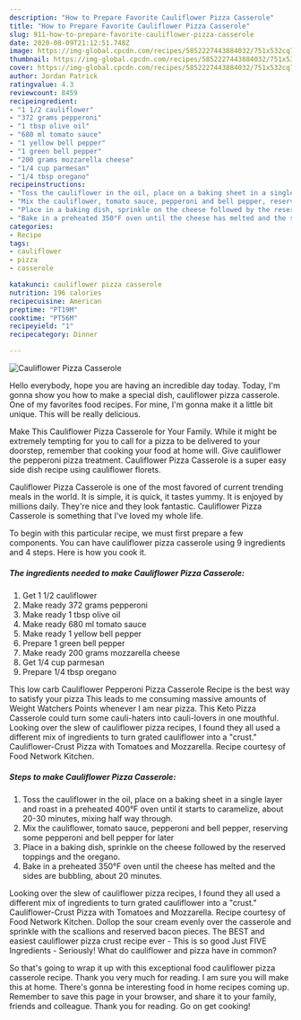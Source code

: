 ```yaml
---
description: "How to Prepare Favorite Cauliflower Pizza Casserole"
title: "How to Prepare Favorite Cauliflower Pizza Casserole"
slug: 911-how-to-prepare-favorite-cauliflower-pizza-casserole
date: 2020-08-09T21:12:51.748Z
image: https://img-global.cpcdn.com/recipes/5852227443884032/751x532cq70/cauliflower-pizza-casserole-recipe-main-photo.jpg
thumbnail: https://img-global.cpcdn.com/recipes/5852227443884032/751x532cq70/cauliflower-pizza-casserole-recipe-main-photo.jpg
cover: https://img-global.cpcdn.com/recipes/5852227443884032/751x532cq70/cauliflower-pizza-casserole-recipe-main-photo.jpg
author: Jordan Patrick
ratingvalue: 4.3
reviewcount: 8459
recipeingredient:
- "1 1/2 cauliflower"
- "372 grams pepperoni"
- "1 tbsp olive oil"
- "680 ml tomato sauce"
- "1 yellow bell pepper"
- "1 green bell pepper"
- "200 grams mozzarella cheese"
- "1/4 cup parmesan"
- "1/4 tbsp oregano"
recipeinstructions:
- "Toss the cauliflower in the oil, place on a baking sheet in a single layer and roast in a preheated 400°F oven until it starts to caramelize, about 20-30 minutes, mixing half way through."
- "Mix the cauliflower, tomato sauce, pepperoni and bell pepper, reserving some pepperoni and bell pepper for later"
- "Place in a baking dish, sprinkle on the cheese followed by the reserved toppings and the oregano."
- "Bake in a preheated 350°F oven until the cheese has melted and the sides are bubbling, about 20 minutes."
categories:
- Recipe
tags:
- cauliflower
- pizza
- casserole

katakunci: cauliflower pizza casserole 
nutrition: 196 calories
recipecuisine: American
preptime: "PT19M"
cooktime: "PT56M"
recipeyield: "1"
recipecategory: Dinner

---
```



![Cauliflower Pizza Casserole](https://img-global.cpcdn.com/recipes/5852227443884032/751x532cq70/cauliflower-pizza-casserole-recipe-main-photo.jpg)

Hello everybody, hope you are having an incredible day today. Today, I'm gonna show you how to make a special dish, cauliflower pizza casserole. One of my favorites food recipes. For mine, I'm gonna make it a little bit unique. This will be really delicious.

Make This Cauliflower Pizza Casserole for Your Family. While it might be extremely tempting for you to call for a pizza to be delivered to your doorstep, remember that cooking your food at home will. Give cauliflower the pepperoni pizza treatment. Cauliflower Pizza Casserole is a super easy side dish recipe using cauliflower florets.

Cauliflower Pizza Casserole is one of the most favored of current trending meals in the world. It is simple, it is quick, it tastes yummy. It is enjoyed by millions daily. They're nice and they look fantastic. Cauliflower Pizza Casserole is something that I've loved my whole life.


To begin with this particular recipe, we must first prepare a few components. You can have cauliflower pizza casserole using 9 ingredients and 4 steps. Here is how you cook it.

<!--inarticleads1-->

##### The ingredients needed to make Cauliflower Pizza Casserole:

1. Get 1 1/2 cauliflower
1. Make ready 372 grams pepperoni
1. Make ready 1 tbsp olive oil
1. Make ready 680 ml tomato sauce
1. Make ready 1 yellow bell pepper
1. Prepare 1 green bell pepper
1. Make ready 200 grams mozzarella cheese
1. Get 1/4 cup parmesan
1. Prepare 1/4 tbsp oregano


This low carb Cauliflower Pepperoni Pizza Casserole Recipe is the best way to satisfy your pizza This leads to me consuming massive amounts of Weight Watchers Points whenever I am near pizza. This Keto Pizza Casserole could turn some cauli-haters into cauli-lovers in one mouthful. Looking over the slew of cauliflower pizza recipes, I found they all used a different mix of ingredients to turn grated cauliflower into a &#34;crust.&#34; Cauliflower-Crust Pizza with Tomatoes and Mozzarella. Recipe courtesy of Food Network Kitchen. 

<!--inarticleads2-->

##### Steps to make Cauliflower Pizza Casserole:

1. Toss the cauliflower in the oil, place on a baking sheet in a single layer and roast in a preheated 400°F oven until it starts to caramelize, about 20-30 minutes, mixing half way through.
1. Mix the cauliflower, tomato sauce, pepperoni and bell pepper, reserving some pepperoni and bell pepper for later
1. Place in a baking dish, sprinkle on the cheese followed by the reserved toppings and the oregano.
1. Bake in a preheated 350°F oven until the cheese has melted and the sides are bubbling, about 20 minutes.


Looking over the slew of cauliflower pizza recipes, I found they all used a different mix of ingredients to turn grated cauliflower into a &#34;crust.&#34; Cauliflower-Crust Pizza with Tomatoes and Mozzarella. Recipe courtesy of Food Network Kitchen. Dollop the sour cream evenly over the casserole and sprinkle with the scallions and reserved bacon pieces. The BEST and easiest cauliflower pizza crust recipe ever - This is so good Just FIVE Ingredients - Seriously! What do cauliflower and pizza have in common? 

So that's going to wrap it up with this exceptional food cauliflower pizza casserole recipe. Thank you very much for reading. I am sure you will make this at home. There's gonna be interesting food in home recipes coming up. Remember to save this page in your browser, and share it to your family, friends and colleague. Thank you for reading. Go on get cooking!
